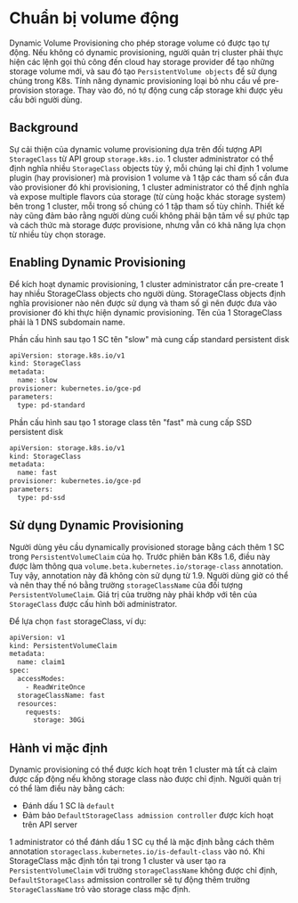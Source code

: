 # Chuẩn bị volume động

Dynamic Volume Provisioning cho phép storage volume có được tạo tự động. Nếu không có dynamic provisioning, người quản trị cluster phải thực hiện các lệnh gọi thủ công đến cloud hay storage provider để tạo những storage volume mới, và sau đó tạo ```PersistentVolume objects``` để sử dụng chúng trong K8s. Tính năng dynamic provisioning loại bỏ nhu cầu về pre-provision storage. Thay vào đó, nó tự động cung cấp storage khi được yêu cầu bởi người dùng.

## Background

Sự cải thiện của dynamic volume provisioning dựa trên đối tượng API ```StorageClass``` từ API group ```storage.k8s.io```. 1 cluster administrator có thể định nghĩa nhiều ```StorageClass``` objects tùy ý, mỗi chúng lại chỉ định 1 volume plugin (hay provisioner) mà provision 1 volume và 1 tập các tham số cần đưa vào provisioner đó khi provisioning, 1 cluster administrator có thể định nghĩa và expose multiple flavors của storage (từ cùng hoặc khác storage system) bên trong 1 cluster, mỗi trong số chúng có 1 tập tham số tùy chỉnh. Thiết kế này cũng đảm bảo rằng người dùng cuối không phải bận tâm về sự phức tạp và cách thức mà storage được provisione, nhưng vẫn có khả năng lựa chọn từ nhiều tùy chọn storage.

## Enabling Dynamic Provisioning

Để kích hoạt dynamic provisioning, 1 cluster administrator cần pre-create 1 hay nhiều StorageClass objects cho người dùng. StorageClass objects định nghĩa provisioner nào nên được sử dụng và tham số gì nên được đưa vào provisioner đó khi thực hiện dynamic provisioning. Tên của 1 StorageClass phải là 1 DNS subdomain name.

Phần cấu hình sau tạo 1 SC tên "slow" mà cung cấp standard persistent disk

```sh
apiVersion: storage.k8s.io/v1
kind: StorageClass
metadata:
  name: slow
provisioner: kubernetes.io/gce-pd
parameters:
  type: pd-standard
```

Phần cấu hình sau tạo 1 storage class tên "fast" mà cung cấp SSD persistent disk

```sh
apiVersion: storage.k8s.io/v1
kind: StorageClass
metadata:
  name: fast
provisioner: kubernetes.io/gce-pd
parameters:
  type: pd-ssd
```

## Sử dụng Dynamic Provisioning

Người dùng yêu cầu dynamically provisioned storage bằng cách thêm 1 SC trong ```PersistentVolumeClaim``` của họ. Trước phiên bản K8s 1.6, điều này được làm thông qua ```volume.beta.kubernetes.io/storage-class``` annotation. Tuy vậy, annotation này đã không còn sử dụng từ 1.9. Người dùng giờ có thể và nên thay thế nó bằng trường ```storageClassName``` của đối tượng ```PersistentVolumeClaim```. Giá trị của trường này phải khớp với tên của ```StorageClass``` được cấu hình bởi administrator.

Để lựa chọn ```fast``` storageClass, ví dụ:

```sh
apiVersion: v1
kind: PersistentVolumeClaim
metadata:
  name: claim1
spec:
  accessModes:
    - ReadWriteOnce
  storageClassName: fast
  resources:
    requests:
      storage: 30Gi
```

## Hành vi mặc định

Dynamic provisioning có thể được kích hoạt trên 1 cluster mà tất cả claim được cấp động nếu không storage class nào được chỉ định. Người quản trị có thể làm điều này bằng cách:
- Đánh dấu 1 SC là ```default```
- Đảm bảo ```DefaultStorageClass admission controller``` được kích hoạt trên API server

1 administrator có thể đánh dấu 1 SC cụ thể là mặc định bằng cách thêm annotation ```storageclass.kubernetes.io/is-default-class``` vào nó. Khi StorageClass mặc định tồn tại trong 1 cluster và user tạo ra ```PersistentVolumeClaim``` với trường ```storageClassName``` không được chỉ định, ```DefaultStorageClass``` admission controller sẽ tự động thêm trường ```StorageClassName``` trỏ vào storage class mặc định.

